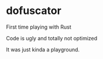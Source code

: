 # dofuscator
First time playing with Rust

Code is ugly and totally not optimized

It was just kinda a playground.
